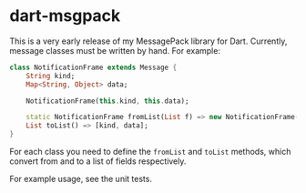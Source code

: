 dart-msgpack
============

This is a very early release of my MessagePack library for Dart. Currently, message classes must be written by hand. For example:

```dart
class NotificationFrame extends Message {
    String kind;
    Map<String, Object> data;

    NotificationFrame(this.kind, this.data);

    static NotificationFrame fromList(List f) => new NotificationFrame(f[0], f[1]);
    List toList() => [kind, data];
}
```

For each class you need to define the `fromList` and `toList` methods, which convert from and to a list of fields respectively.

For example usage, see the unit tests.
